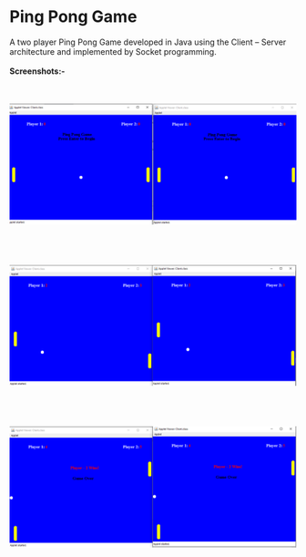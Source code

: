 # Ping Pong Game
A two player Ping Pong Game developed in Java using the Client – Server architecture and implemented by Socket programming.<br /><br />
**Screenshots:-**

<br /><br />
![screenshot-1](/screenshots/3.png)
<br /><br /><br /><br /><br />
![screenshot-2](/screenshots/7.png)
<br /><br /><br /><br /><br />
![screenshot-3](/screenshots/10.png)
